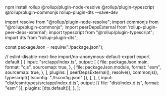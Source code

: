 npm install rollup @rollup/plugin-node-resolve @rollup/plugin-typescript @rollup/plugin-commonjs rollup-plugin-dts --save-dev





import resolve from "@rollup/plugin-node-resolve";
import commonjs from "@rollup/plugin-commonjs";
import peerDepsExternal from 'rollup-plugin-peer-deps-external';
import typescript from "@rollup/plugin-typescript";
import dts from "rollup-plugin-dts";

const packageJson = require("./package.json");

// eslint-disable-next-line import/no-anonymous-default-export
export default [
  {
    input: "src/app/index.ts",
    output: [
      {
        file: packageJson.main,
        format: "cjs",
        sourcemap: true,
      },
      {
        file: packageJson.module,
        format: "esm",
        sourcemap: true,
      },
    ],
    plugins: [
      peerDepsExternal(),
      resolve(),
      commonjs(),
      typescript({ tsconfig: "./tsconfig.json" }),
    ],
  },
  {
    input: "dist/esm/types/src/app/index.d.ts",
    output: [{ file: "dist/index.d.ts", format: "esm" }],
    plugins: [dts.default()],
  },
];